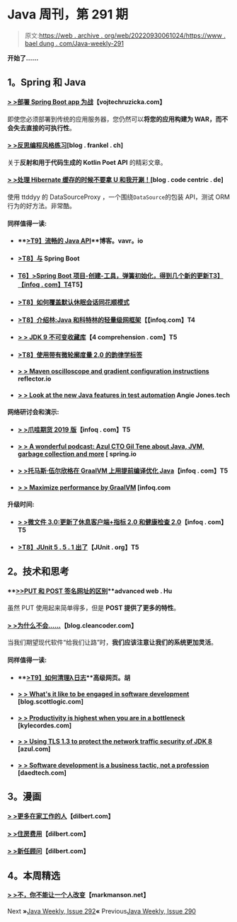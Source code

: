 # Java 周刊，第 291 期

> 原文:[https://web . archive . org/web/20220930061024/https://www . bael dung . com/Java-weekly-291](https://web.archive.org/web/20220930061024/https://www.baeldung.com/java-weekly-291)

**开始了……**

## **1。Spring 和 Java**

#### **[> >部署 Spring Boot app 为战](https://web.archive.org/web/20220627184727/https://www.vojtechruzicka.com/spring-boot-war/)**【vojtechruzicka.com】

即使您必须部署到传统的应用服务器，您仍然可以**将您的应用构建为 WAR，而不会失去直接的可执行性**。

#### **[> >反思编程风格练习](https://web.archive.org/web/20220627184727/https://blog.frankel.ch/exercises-programming-style/11/)**[blog . frankel . ch]

关于**反射和用于代码生成的 Kotlin Poet API** 的精彩文章。

#### **[> >处理 Hibernate 缓存的时候不要拿 U 和我开涮！](https://web.archive.org/web/20220627184727/https://blog.codecentric.de/en/2019/07/hibernate-caching/)**[blog . code centric . de]

使用 ttddyy 的 DataSourceProxy ，一个围绕`DataSource`的包装 API，测试 ORM 行为的好方法。非常酷。

#### **同样值得一读:**

*   #### **[>T9】流畅的 Java API](https://web.archive.org/web/20220627184727/http://blog.vavr.io/fluent-java-apis/)**博客。vavr。io

*   #### **[>T8】与](https://web.archive.org/web/20220627184727/https://blog.scottlogic.com/2019/07/15/Getting-to-grips-with-Spring.html) Spring Boot**

*   #### [**T6】>Spring Boot 项目-创建-工具，弹簧初始化，得到几个新的更新**T3】【infoq . com】T4](https://web.archive.org/web/20220627184727/https://www.infoq.com/news/2019/07/spring-initializr-tool-updated/?utm_campaign=infoq_content&utm_source=infoq&utm_medium=feed&utm_term=Java)T5】

*   #### **[>T8】如何覆盖默认休眠会话同花顺模式](https://web.archive.org/web/20220627184727/https://vladmihalcea.com/override-hibernate-default-session-flushmode/)**

*   #### **[>T8】介绍林:Java 和科特林的轻量级网框架](https://web.archive.org/web/20220627184727/https://www.infoq.com/news/2019/07/javalin/?utm_campaign=infoq_content&utm_source=infoq&utm_medium=feed&utm_term=Java)【【infoq.com】T4**

*   #### **[> > JDK 9 不可变收藏库](https://web.archive.org/web/20220627184727/https://4comprehension.com/the-curious-case-of-jdk9-immutable-collections/)**【4 comprehension . com】T5

*   #### [**>T8】使用带有微轮廓度量 2.0 的韵律学标签**](https://web.archive.org/web/20220627184727/https://blog.sebastian-daschner.com/entries/metrics-tags-microprofile)

*   #### **[> > Maven oscilloscope and gradient configuration instructions](https://web.archive.org/web/20220627184727/https://reflectoring.io/maven-scopes-gradle-configurations/)** reflector.io

*   #### **[> > Look at the new Java features in test automation](https://web.archive.org/web/20220627184727/http://angiejones.tech/new-java-features-test-automation/)** Angie Jones.tech

#### **网络研讨会和演示:**

*   #### **[> >爪哇期货 2019 版](https://web.archive.org/web/20220627184727/https://www.infoq.com/presentations/java-futures-2019/?utm_campaign=infoq_content&utm_source=infoq&utm_medium=feed&utm_term=Java)**【infoq . com】T5

*   #### [**> > A wonderful podcast: Azul CTO Gil Tene about Java, JVM, garbage collection and more**](https://web.archive.org/web/20220627184727/https://spring.io/blog/2019/07/19/a-bootiful-podcast-azul-cto-gil-tene-on-java-jvms-garbage-collection-and-a-ton-more) [ spring.io

*   #### **[> >托马斯·伍尔欣格在 GraalVM 上用提前编译优化 Java](https://web.archive.org/web/20220627184727/https://www.infoq.com/podcasts/graalvm-optimizing-java/?utm_campaign=infoq_content&utm_source=infoq&utm_medium=feed&utm_term=Java)**【infoq . com】T5

*   #### [**> > Maximize performance by GraalVM**](https://web.archive.org/web/20220627184727/https://www.infoq.com/presentations/graalvm-performance/?utm_campaign=infoq_content&utm_source=infoq&utm_medium=feed&utm_term=Java) [infoq.com

#### **升级时间:**

*   #### [**> >微文件 3.0:更新了休息客户端+指标 2.0 和健康检查 2.0**](https://web.archive.org/web/20220627184727/https://www.infoq.com/news/2019/07/microprofile-3/?utm_campaign=infoq_content&utm_source=infoq&utm_medium=feed&utm_term=Java)【infoq . com】T5

*   #### [**>T8】JUnit 5 . 5 . 1 出了**](https://web.archive.org/web/20220627184727/https://junit.org/junit5/docs/5.5.1/release-notes/#release-notes-5.5.1)【JUnit . org】T5

## **2。技术和思考**

#### **[>>PUT 和 POST 签名网址的区别](https://web.archive.org/web/20220627184727/https://advancedweb.hu/2019/07/17/upload_signed_urls_differences/)**advanced web . Hu

虽然 PUT 使用起来简单得多，但是 **POST 提供了更多的特性**。

#### **[> >为什么不会……](https://web.archive.org/web/20220627184727/http://blog.cleancoder.com/uncle-bob/2019/07/22/WhyWontIt.html)**【blog.cleancoder.com】

当我们期望现代软件“给我们让路”时，**我们应该注意让我们的系统更加灵活**。

#### **同样值得一读:**

*   #### **[>T9】如何清理λ日志](https://web.archive.org/web/20220627184727/https://advancedweb.hu/2019/07/23/cleanup_lambda_logs/)**高级网页。胡

*   #### **[> > What's it like to be engaged in software development](https://web.archive.org/web/20220627184727/https://blog.scottlogic.com/2019/07/19/what-its-like-working-in-software-development.html)** [blog.scottlogic.com]

*   #### **[> > Productivity is highest when you are in a bottleneck](https://web.archive.org/web/20220627184727/https://kylecordes.com/2019/productivity-when-scarce)** [kylecordes.com]

*   #### [**> > Using TLS 1.3 to protect the network traffic security of JDK 8**](https://web.archive.org/web/20220627184727/https://www.azul.com/keeping-network-traffic-safe-in-jdk-8-with-tls-1-3/) [azul.com]

*   #### **[> > Software development is a business tactic, not a profession](https://web.archive.org/web/20220627184727/https://daedtech.com/software-development-is-a-business-tactic-not-a-profession/)** [daedtech.com]

## **3。漫画**

#### **[> >更多在家工作的人](https://web.archive.org/web/20220627184727/https://dilbert.com/strip/2019-07-15)**【dilbert.com】

#### **[> >住房费用](https://web.archive.org/web/20220627184727/https://dilbert.com/strip/2019-07-18)**【dilbert.com】

#### **[> >新任顾问](https://web.archive.org/web/20220627184727/https://dilbert.com/strip/2019-07-23)**【dilbert.com】

## **4。本周精选**

#### **[> >不，你不能让一个人改变](https://web.archive.org/web/20220627184727/https://markmanson.net/no-you-cant-make-a-person-change)**【markmanson.net】

Next **»**[Java Weekly, Issue 292](/web/20220627184727/https://www.baeldung.com/java-weekly-292)**«** Previous[Java Weekly, Issue 290](/web/20220627184727/https://www.baeldung.com/java-weekly-290)